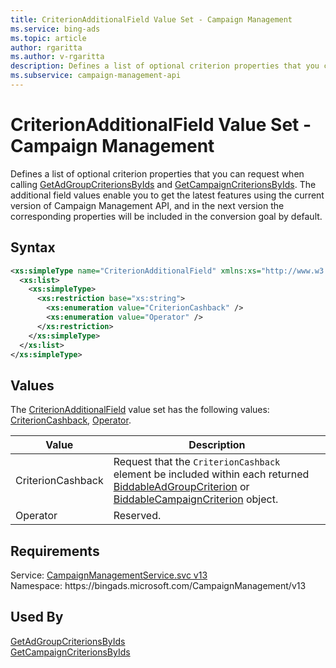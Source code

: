```yaml
---
title: CriterionAdditionalField Value Set - Campaign Management
ms.service: bing-ads
ms.topic: article
author: rgaritta
ms.author: v-rgaritta
description: Defines a list of optional criterion properties that you can request when calling GetAdGroupCriterionsByIds and GetCampaignCriterionsByIds.
ms.subservice: campaign-management-api
---
```

# CriterionAdditionalField Value Set - Campaign Management
Defines a list of optional criterion properties that you can request when calling [GetAdGroupCriterionsByIds](getadgroupcriterionsbyids.md) and [GetCampaignCriterionsByIds](getcampaigncriterionsbyids.md). The additional field values enable you to get the latest features using the current version of Campaign Management API, and in the next version the corresponding properties will be included in the conversion goal by default.

## Syntax
```xml
<xs:simpleType name="CriterionAdditionalField" xmlns:xs="http://www.w3.org/2001/XMLSchema">
  <xs:list>
    <xs:simpleType>
      <xs:restriction base="xs:string">
        <xs:enumeration value="CriterionCashback" />
        <xs:enumeration value="Operator" />
      </xs:restriction>
    </xs:simpleType>
  </xs:list>
</xs:simpleType>
```

## <a name="values"></a>Values

The [CriterionAdditionalField](criterionadditionalfield.md) value set has the following values: [CriterionCashback](#criterioncashback), [Operator](#operator).

|Value|Description|
|-----------|---------------|
|<a name="criterioncashback"></a>CriterionCashback|Request that the ```CriterionCashback``` element be included within each returned [BiddableAdGroupCriterion](biddableadgroupcriterion.md) or [BiddableCampaignCriterion](biddablecampaigncriterion.md) object.|
|<a name="operator"></a>Operator|Reserved.|

## Requirements
Service: [CampaignManagementService.svc v13](https://campaign.api.bingads.microsoft.com/Api/Advertiser/CampaignManagement/v13/CampaignManagementService.svc)  
Namespace: https\://bingads.microsoft.com/CampaignManagement/v13  

## Used By
[GetAdGroupCriterionsByIds](getadgroupcriterionsbyids.md)  
[GetCampaignCriterionsByIds](getcampaigncriterionsbyids.md)  
